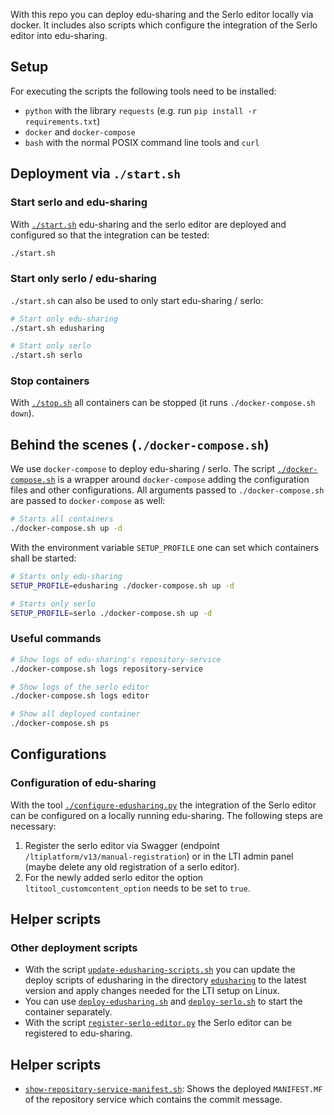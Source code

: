 With this repo you can deploy edu-sharing and the Serlo editor locally via
docker. It includes also scripts which configure the integration of the Serlo
editor into edu-sharing.

## Setup

For executing the scripts the following tools need to be installed:

- `python` with the library `requests` (e.g. run
  `pip install -r requirements.txt`)
- `docker` and `docker-compose`
- `bash` with the normal POSIX command line tools and `curl`

## Deployment via `./start.sh`

### Start serlo and edu-sharing

With [`./start.sh`](./start.sh) edu-sharing and the serlo editor are deployed
and configured so that the integration can be tested:

```bash
./start.sh
```

### Start only serlo / edu-sharing

`./start.sh` can also be used to only start edu-sharing / serlo:

```bash
# Start only edu-sharing
./start.sh edusharing

# Start only serlo
./start.sh serlo
```

### Stop containers

With [`./stop.sh`](./stop.sh) all containers can be stopped (it runs
`./docker-compose.sh down`).

## Behind the scenes (`./docker-compose.sh`)

We use `docker-compose` to deploy edu-sharing / serlo. The script
[`./docker-compose.sh`](./docker-compose.sh) is a wrapper around
`docker-compose` adding the configuration files and other configurations. All
arguments passed to `./docker-compose.sh` are passed to `docker-compose` as
well:

```bash
# Starts all containers
./docker-compose.sh up -d
```

With the environment variable `SETUP_PROFILE` one can set which containers shall
be started:

```bash
# Starts only edu-sharing
SETUP_PROFILE=edusharing ./docker-compose.sh up -d

# Starts only serlo
SETUP_PROFILE=serlo ./docker-compose.sh up -d
```

### Useful commands

```bash
# Show logs of edu-sharing's repository-service
./docker-compose.sh logs repository-service

# Show logs of the serlo editor
./docker-compose.sh logs editor

# Show all deployed container
./docker-compose.sh ps
```

## Configurations

### Configuration of edu-sharing

With the tool [`./configure-edusharing.py`](./configure-edusharing.py) the
integration of the Serlo editor can be configured on a locally running
edu-sharing. The following steps are necessary:

1. Register the serlo editor via Swagger (endpoint
   `/ltiplatform/v13/manual-registration`) or in the LTI admin panel (maybe
   delete any old registration of a serlo editor).
2. For the newly added serlo editor the option `ltitool_customcontent_option`
   needs to be set to `true`.

## Helper scripts

### Other deployment scripts

- With the script
  [`update-edusharing-scripts.sh`](./update-edusharing-scripts.sh) you can
  update the deploy scripts of edusharing in the directory
  [`edusharing`](./edusharing) to the latest version and apply changes needed
  for the LTI setup on Linux.
- You can use [`deploy-edusharing.sh`](./deploy-edusharing.sh) and
  [`deploy-serlo.sh`](./deploy-serlo.sh) to start the container separately.
- With the script [`register-serlo-editor.py`](./register-serlo-editor.py) the
  Serlo editor can be registered to edu-sharing.

## Helper scripts

- [`show-repository-service-manifest.sh`](./show-repository-service-manifest.sh):
  Shows the deployed `MANIFEST.MF` of the repository service which contains the
  commit message.
